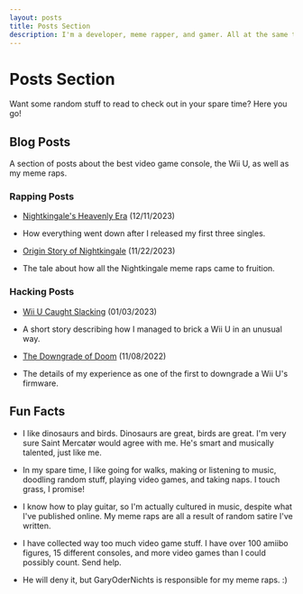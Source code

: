 ```yaml
---
layout: posts
title: Posts Section
description: I'm a developer, meme rapper, and gamer. All at the same time!
---
```


# Posts Section

Want some random stuff to read to check out in your spare time? Here you go!

## Blog Posts

A section of posts about the best video game console, the Wii U, as well as my meme raps.

### Rapping Posts

* [Nightkingale's Heavenly Era](../posts/nightkingales-heavenly-era) (12/11/2023)
* How everything went down after I released my first three singles.

* [Origin Story of Nightkingale](../posts/origin-story-of-nightkingale) (11/22/2023)
* The tale about how all the Nightkingale meme raps came to fruition.

### Hacking Posts

* [Wii U Caught Slacking](../posts/wii-u-caught-slacking) (01/03/2023)
* A short story describing how I managed to brick a Wii U in an unusual way.

* [The Downgrade of Doom](../posts/the-downgrade-of-doom) (11/08/2022)
* The details of my experience as one of the first to downgrade a Wii U's firmware.

## Fun Facts

* I like dinosaurs and birds. Dinosaurs are great, birds are great. I'm very sure Saint Mercatør would agree with me. He's smart and musically talented, just like me.

* In my spare time, I like going for walks, making or listening to music, doodling random stuff, playing video games, and taking naps. I touch grass, I promise!

* I know how to play guitar, so I'm actually cultured in music, despite what I've published online. My meme raps are all a result of random satire I've written.

* I have collected way too much video game stuff. I have over 100 amiibo figures, 15 different consoles, and more video games than I could possibly count. Send help.

* He will deny it, but GaryOderNichts is responsible for my meme raps. :)